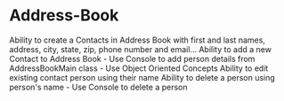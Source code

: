 # Address-Book
Ability to create a Contacts in Address Book with first and last names, address, city, state, zip, phone number and email... Ability to add a new Contact to Address Book - Use Console to add person details from AddressBookMain class - Use Object Oriented Concepts Ability to edit existing contact person using their name Ability to delete a person using person's name - Use Console to delete a person

